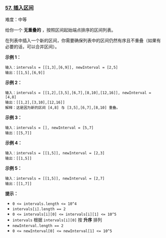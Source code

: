 ### [57\. 插入区间](https://leetcode.cn/problems/insert-interval/)

难度：中等

给你一个 **无重叠的** ，按照区间起始端点排序的区间列表。

在列表中插入一个新的区间，你需要确保列表中的区间仍然有序且不重叠（如果有必要的话，可以合并区间）。

**示例 1：**

```
输入：intervals = [[1,3],[6,9]], newInterval = [2,5]
输出：[[1,5],[6,9]]
```

**示例 2：**

```
输入：intervals = [[1,2],[3,5],[6,7],[8,10],[12,16]], newInterval = [4,8]
输出：[[1,2],[3,10],[12,16]]
解释：这是因为新的区间 [4,8] 与 [3,5],[6,7],[8,10] 重叠。
```

**示例 3：**

```
输入：intervals = [], newInterval = [5,7]
输出：[[5,7]]
```

**示例 4：**

```
输入：intervals = [[1,5]], newInterval = [2,3]
输出：[[1,5]]
```

**示例 5：**

```
输入：intervals = [[1,5]], newInterval = [2,7]
输出：[[1,7]]
```

**提示：**

-   `0 <= intervals.length <= 10^4`
-   `intervals[i].length == 2`
-   `0 <= intervals[i][0] <= intervals[i][1] <= 10^5`
-   `intervals` 根据 `intervals[i][0]` 按 **升序** 排列
-   `newInterval.length == 2`
-   `0 <= newInterval[0] <= newInterval[1] <= 10^5`
